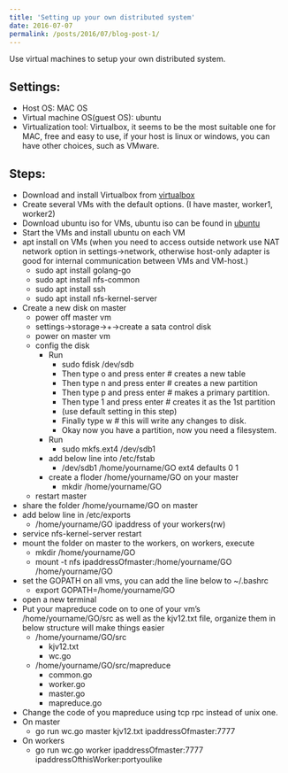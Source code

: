 ```yaml
---
title: 'Setting up your own distributed system'
date: 2016-07-07
permalink: /posts/2016/07/blog-post-1/
---
```


Use virtual machines to setup your own distributed system.

Settings:
------
* Host OS: MAC OS
* Virtual machine OS(guest OS): ubuntu
* Virtualization tool: Virtualbox, it seems to be the most suitable one for MAC, free and
easy to use, if your host is linux or windows, you can have other choices, such as
VMware.

Steps:
------
* Download and install Virtualbox from <a href="https://www.virtualbox.org/">virtualbox</a> 
* Create several VMs with the default options. (I have master, worker1, worker2)
* Download ubuntu iso for VMs, ubuntu iso can be found in <a href="http://www.ubuntu.com/download">ubuntu</a> 
* Start the VMs and install ubuntu on each VM
* apt install on VMs (when you need to access outside network use NAT network option in settings->network, otherwise host-only adapter is good for internal communication between VMs and VM-host.)
  * sudo apt install golang-go
  * sudo apt install nfs-common
  * sudo apt install ssh
  * sudo apt install nfs-kernel-server
* Create a new disk on master
  * power off master vm
  * settings->storage->+->create a sata control disk
  * power on master vm
  * config the disk 
    * Run
      * sudo fdisk /dev/sdb
      * Then type o and press enter # creates a new table
      * Then type n and press enter # creates a new partition
      * Then type p and press enter # makes a primary partition.
      * Then type 1 and press enter # creates it as the 1st partition
      * (use default setting in this step)
      * Finally type w # this will write any changes to disk.
      * Okay now you have a partition, now you need a filesystem.
    * Run
      * sudo mkfs.ext4 /dev/sdb1
    * add below line into /etc/fstab
      * /dev/sdb1 /home/yourname/GO ext4 defaults 0 1
    * create a floder /home/yourname/GO on your master
      * mkdir /home/yourname/GO
  * restart master
*  share the folder /home/yourname/GO on master
  * add below line in /etc/exports
    * /home/yourname/GO ipaddress of your workers(rw)
  * service nfs-kernel-server restart
* mount the folder on master to the workers, on workers, execute
  * mkdir /home/yourname/GO
  * mount -t nfs ipaddressOfmaster:/home/yourname/GO /home/yourname/GO
* set the GOPATH on all vms, you can add the line below to ~/.bashrc
  * export GOPATH=/home/yourname/GO
* open a new terminal
* Put your mapreduce code on to one of your vm’s /home/yourname/GO/src as well as the kjv12.txt file, organize them in below structure will make things easier
  * /home/yourname/GO/src
    * kjv12.txt
    * wc.go
  * /home/yourname/GO/src/mapreduce
    * common.go
    * worker.go
    * master.go
    * mapreduce.go
* Change the code of you mapreduce using tcp rpc instead of unix one.
* On master
  * go run wc.go master kjv12.txt ipaddressOfmaster:7777
* On workers
  * go run wc.go worker ipaddressOfmaster:7777 ipaddressOfthisWorker:portyoulike


